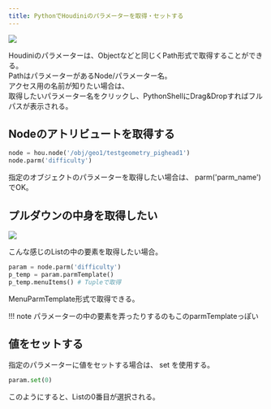 ```yaml
---
title: PythonでHoudiniのパラメーターを取得・セットする
---
```


![](https://gyazo.com/a8376db18ae84ff7b973731277d30dbb.png)

Houdiniのパラメーターは、Objectなどと同じくPath形式で取得することができる。  
PathはパラメーターがあるNode/パラメーター名。  
アクセス用の名前が知りたい場合は、  
取得したいパラメーター名をクリックし、PythonShellにDrag&Dropすればフルパスが表示される。

## Nodeのアトリビュートを取得する
  

```python
node = hou.node('/obj/geo1/testgeometry_pighead1')
node.parm('difficulty')
```

指定のオブジェクトのパラメーターを取得したい場合は、 parm('parm_name')でOK。  

## プルダウンの中身を取得したい


![](https://gyazo.com/b1e756b57d76af9a3f63952561baf791.png)

こんな感じのListの中の要素を取得したい場合。  
  
```python
param = node.parm('difficulty')
p_temp = param.parmTemplate()
p_temp.menuItems() # Tupleで取得
```
MenuParmTemplate形式で取得できる。  

!!! note
    パラメーターの中の要素を弄ったりするのもこのparmTemplateっぽい
    

## 値をセットする

指定のパラメーターに値をセットする場合は、 set を使用する。

```python
param.set(0)
```
このようにすると、Listの0番目が選択される。